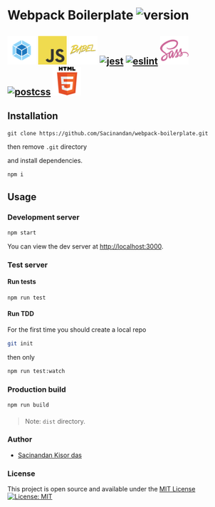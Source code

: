 # Webpack Boilerplate ![version](https://img.shields.io/badge/version-1.0.0-blue.svg)

## [<img src="https://raw.githubusercontent.com/github/explore/80688e429a7d4ef2fca1e82350fe8e3517d3494d/topics/webpack/webpack.png" class="d-block rounded-1 mr-3 flex-shrink-0" alt="webpack" width="64" height="64">](https://webpack.js.org/) [<img src="https://raw.githubusercontent.com/github/explore/80688e429a7d4ef2fca1e82350fe8e3517d3494d/topics/javascript/javascript.png" class="d-block rounded-1 mr-3 flex-shrink-0" alt="javascript" width="64" height="64">](https://developer.mozilla.org/docs/Web/JavaScript/) [<img src="https://raw.githubusercontent.com/github/explore/80688e429a7d4ef2fca1e82350fe8e3517d3494d/topics/babel/babel.png" class="d-block rounded-1 mr-3 flex-shrink-0" alt="babel" width="64" height="64">](https://babeljs.io/) [<img src="https://jestjs.io/img/jest.png" class="d-block rounded-1 mr-3 flex-shrink-0" alt="jest" width="64" height="64">](https://jestjs.io/) [<img src="https://d33wubrfki0l68.cloudfront.net/204482ca413433c80cd14fe369e2181dd97a2a40/092e2/assets/img/logo.svg" class="d-block rounded-1 mr-3 flex-shrink-0" alt="eslint" width="64" height="64">](https://eslint.org/) [<img src="https://raw.githubusercontent.com/github/explore/80688e429a7d4ef2fca1e82350fe8e3517d3494d/topics/sass/sass.png" class="d-block rounded-1 mr-3 flex-shrink-0" alt="sass" width="64" height="64">](https://sass-lang.com/) [<img src="https://postcss.org/postcss.cbfff7d9.svg" class="d-block rounded-1 mr-3 flex-shrink-0" alt="postcss" width="64" height="64">](https://postcss.org/) [<img src="https://raw.githubusercontent.com/github/explore/80688e429a7d4ef2fca1e82350fe8e3517d3494d/topics/html/html.png" class="d-block rounded-1 mr-3 flex-shrink-0" alt="html" width="64" height="64">](https://developer.mozilla.org/docs/Web/HTML)


## Installation

`git clone https://github.com/Sacinandan/webpack-boilerplate.git` 

then remove `.git` directory 

and install dependencies.

```bash
npm i
```

## Usage

### Development server

```bash
npm start
```

You can view the dev server at [http://localhost:3000](http://localhost:3000).

### Test server

#### Run tests

```bash
npm run test
```

#### Run TDD

For the first time you should create a local repo

```bash
git init
```

then only

```bash
npm run test:watch
```

### Production build

```bash
npm run build
```
####
> Note: `dist` directory.

### Author

- [Sacinandan Kisor das](https://www.sacinandan.dev)

### License

This project is open source and available under the [MIT License](LICENSE) [![License: MIT](https://img.shields.io/badge/License-MIT-blue.svg)](https://opensource.org/licenses/MIT)
